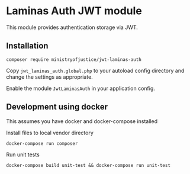 # Laminas Auth JWT module

This module provides authentication storage via JWT.

## Installation

    composer require ministryofjustice/jwt-laminas-auth

Copy `jwt_laminas_auth.global.php` to your autoload config directory and
change the settings as appropriate.

Enable the module `JwtLaminasAuth` in your application config.

## Development using docker

This assumes you have docker and docker-compose installed

Install files to local vendor directory

```shell script
docker-compose run composer
```

Run unit tests

```shell script
docker-compose build unit-test && docker-compose run unit-test
```
